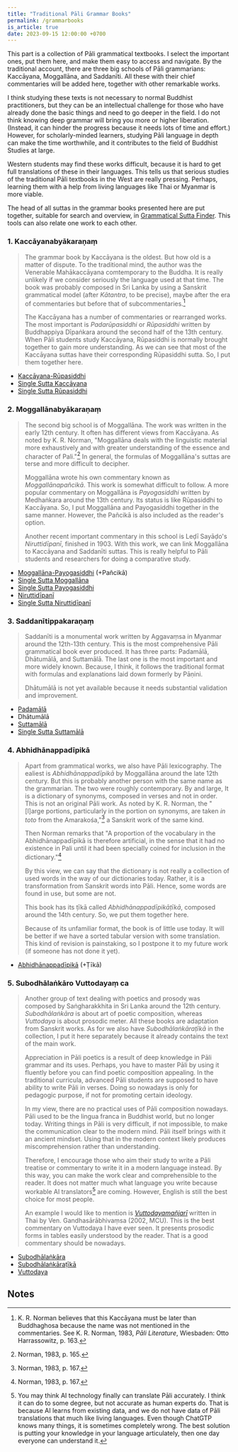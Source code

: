 ```yaml
---
title: "Traditional Pāli Grammar Books"
permalink: /grammarbooks
is_article: true
date: 2023-09-15 12:00:00 +0700
---
```


This part is a collection of Pāli grammatical textbooks. I select the important ones, put them here, and make them easy to access and navigate. By the traditional account, there are three big schools of Pāli grammarians: Kaccāyana, Moggallāna, and Saddanīti. All these with their chief commentaries will be added here, together with other remarkable works.

I think studying these texts is not necessary to normal Buddhist practitioners, but they can be an intellectual challenge for those who have already done the basic things and need to go deeper in the field. I do not think knowing deep grammar will bring you more or higher liberation. (Instead, it can hinder the progress because it needs lots of time and effort.) However, for scholarly-minded learners, studying Pāli language in depth can make the time worthwhile, and it contributes to the field of Buddhist Studies at large.

Western students may find these works difficult, because it is hard to get full translations of these in their languages. This tells us that serious studies of the traditional Pāli textbooks in the West are really pressing. Perhaps, learning them with a help from living languages like Thai or Myanmar is more viable.

The head of all suttas in the grammar books presented here are put together, suitable for search and overview, in [Grammatical Sutta Finder](/gramsut). This tools can also relate one work to each other.

### 1. Kaccāyanabyākaraṇaṃ

> The grammar book by Kaccāyana is the oldest. But how old is a matter of dispute. To the traditional mind, the author was the Venerable Mahākaccāyana comtemporary to the Buddha. It is really unlikely if we consider seriously the language used at that time. The book was probably composed in Sri Lanka by using a Sanskrit grammatical model (after *Kātantra*, to be precise), maybe after the era of commentaries but before that of subcommentaries.[^norman-kacc]
>
> The Kaccāyana has a number of commentaries or rearranged works. The most important is *Padarūpasiddhi* or *Rūpasiddhi* written by Buddhappiya Dīpaṅkara around the second half of the 13th century. When Pāli students study Kaccāyana, Rūpasiddhi is normally brought together to gain more understanding. As we can see that most of the Kaccāyana suttas have their corresponding Rūpasiddhi sutta. So, I put them together here.

[^norman-kacc]: K. R. Norman believes that this Kaccāyana must be later than Buddhaghosa because the name was not mentioned in the commentaries. See K. R. Norman, 1983, *Pāli Literature*,  Wiesbaden: Otto Harrassowitz, p. 163.

- [Kaccāyana-Rūpasiddhi](/kaccrupa)
- [Single Sutta Kaccāyana](/kacc)
- [Single Sutta Rūpasiddhi](/rupa)

### 2. Moggallānabyākaraṇaṃ

> The second big school is of Moggallāna. The work was written in the early 12th century. It often has different views from Kaccāyana. As noted by K. R. Norman, "Moggallāna deals with the linguistic material more exhaustively and with greater understanding of the essence and character of Pali."[^norman-mogg] In general, the formulas of Moggallāna's suttas are terse and more difficult to decipher.
>
> Moggallāna wrote his own commentary known as *Moggallānapañcikā*. This work is somewhat difficult to follow. A more popular commentary on Moggallāna is *Payogasiddhi* written by Medhaṅkara around the 13th century. Its status is like Rūpasiddhi to Kaccāyana. So, I put Moggallāna and Payogasiddhi together in the same manner. However, the Pañcikā is also included as the reader's option.
>
> Another recent important commentary in this school is Leḍī Sayāḍo's *Niruttidīpanī*, finished in 1903. With this work, we can link Moggallāna to Kaccāyana and Saddanīti suttas. This is really helpful to Pāli students and researchers for doing a comparative study.

[^norman-mogg]: Norman, 1983, p. 165.

- [Moggallāna-Payogasiddhi](/moggpayo) (+Pañcikā)
- [Single Sutta Moggallāna](/mogg)
- [Single Sutta Payogasiddhi](/payo)
- [Niruttidīpanī](/nirutti)
- [Single Sutta Niruttidīpanī](/niru)

### 3. Saddanītippakaraṇaṃ

> Saddanīti is a monumental work written by Aggavaṃsa in Myanmar around the 12th-13th century. This is the most comprehensive Pāli grammatical book ever produced. It has three parts: Padamālā, Dhātumālā, and Suttamālā. The last one is the most important and more widely known. Because, I think, it follows the traditional format with formulas and explanations laid down formerly by Pāṇini.
>
> Dhātumālā is not yet available because it needs substantial validation and improvement.

- [Padamālā](/saddpad)
- Dhātumālā
- [Suttamālā](/saddsut)
- [Single Sutta Suttamālā](/sadd)

### 4. Abhidhānappadīpikā

> Apart from grammatical works, we also have Pāli lexicography. The ealiest is *Abhidhānappadīpikā* by Moggallāna around the late 12th century. But this is probably another person with the same name as the grammarian. The two were roughly contemporary. By and large, It is a dictionary of synonyms, composed in verses and not in order. This is not an original Pāli work. As noted by K. R. Norman, the "[l]arge portions, particularly in the portion on synonyms, are taken *in toto* from the Amarakośa,"[^norman-amarakosa] a Sanskrit work of the same kind.
>
> Then Norman remarks that "A proportion of the vocabulary in the Abhidhānappadīpikā is therefore artificial, in the sense that it had no existence in Pali until it had been specially coined for inclusion in the dictionary."[^norman-artificial]
>
> By this view, we can say that the dictionary is not really a collection of used words in the way of our dictionaries today. Rather, it is a transformation from Sanskrit words into Pāli. Hence, some words are found in use, but some are not.
>
> This book has its ṭīkā called *Abhidhānappadīpikāṭīkā*, composed around the 14th century. So, we put them together here.
>
> Because of its unfamiliar format, the book is of little use today. It will be better if we have a sorted tabular version with some translation. This kind of revision is painstaking, so I postpone it to my future work (if someone has not done it yet).

[^norman-amarakosa]: Norman, 1983, p. 167.
[^norman-artificial]: Norman, 1983, p. 167.

- [Abhidhānappadīpikā](/abhidhana) (+Ṭīkā)

### 5. Subodhālaṅkāro Vuttodayaṃ ca

> Another group of text dealing with poetics and prosody was composed by Saṅgharakkhita in Sri Lanka around the 12th century. *Subodhālaṅkāra* is about art of poetic composition, whereas *Vuttodaya* is about prosodic meter. All these books are adaptation from Sanskrit works. As for we also have  *Subodhālaṅkāraṭīkā* in the collection, I put it here separately because it already contains the text of the main work.
>
> Appreciation in Pāli poetics is a result of deep knowledge in Pāli grammar and its uses. Perhaps, you have to master Pāli by using it fluently before you can find poetic composition appealing. In the traditional curricula, advanced Pāli students are supposed to have ability to write Pāli in verses. Doing so nowadays is only for pedagogic purpose, if not for promoting certain ideology.
> 
> In my view, there are no practical uses of Pāli composition nowadays. Pāli used to be the lingua franca in Buddhist world, but no longer today. Writing things in Pāli is very difficult, if not impossible, to make the communication clear to the modern mind. Pāli itself brings with it an ancient mindset. Using that in the modern context likely produces miscomprehension rather than understanding.
>
> Therefore, I encourage those who aim their study to write a Pāli treatise or commentary to write it in a modern language instead. By this way, you can make the work clear and comprehensible to the reader. It does not matter much what language you write because workable AI translators[^ai] are coming. However, English is still the best choice for most people.
>
> An example I would like to mention is [*Vuttodayamañjarī*](https://drive.google.com/file/d/1I01XNzzferehq8QD2ZwBDo3TPYSd60SL/view) written in Thai by Ven. Gandhasārābhivaṃsa (2002, MCU). This is the best commentary on Vuttodaya I have ever seen. It presents prosodic forms in tables easily understood by the reader. That is a good commentary should be nowadays.

[^ai]: You may think AI technology finally can translate Pāli accurately. I think it can do to some degree, but not accurate as human experts do. That is because AI learns from existing data, and we do not have data of Pāli translations that much like living languages. Even though ChatGTP knows many things, it is sometimes completely wrong. The best solution is putting your knowledge in your language articulately, then one day everyone can understand it.

- [Subodhālaṅkāra](/subho)
- [Subodhālaṅkāraṭīkā](/subhotika)
- [Vuttodaya](/vutt)

## Notes
